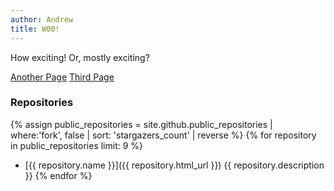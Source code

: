 ```yaml
---
author: Andrew
title: W00!
---
```


How exciting!  Or, mostly exciting?

[Another Page](another-page)
[Third Page](that-page)

### Repositories

{% assign public_repositories = site.github.public_repositories | where:'fork', false | sort: 'stargazers_count' | reverse %}
{% for repository in public_repositories limit: 9 %}
  * [{{ repository.name }}]({{ repository.html_url }})
    {{ repository.description }}
{% endfor %}
